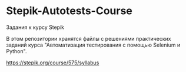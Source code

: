 # Stepik-Autotests-Сourse
Задания к курсу Stepik

В этом репозитории хранятся файлы с решениями практических заданий курса "Автоматизация тестирования с помощью Selenium и Python".

https://stepik.org/course/575/syllabus
